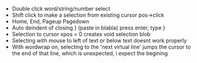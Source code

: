 - Double click word/string/number select 
- Shift click to make a selection from existing cursor pos->click
- Home, End, Pageup Pagedown 
- Auto deindent of closing } (paste in blabla{ press enter, type }
- Selection to cursor xpos = 0 creates void selection blob
- Selecting with mouse to left of text or below text doesnt work properly
- With wordwrap on, selecting to the 'next virtual line' jumps the cursor to the end of that line, which is unexpected, i expect the begining
